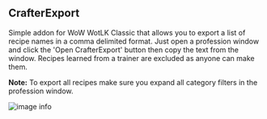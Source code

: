## CrafterExport

Simple addon for WoW WotLK Classic that allows you to export a list of recipe names in a comma delimited format. 
Just open a profession window and click the 'Open CrafterExport' button then copy the text from the window. 
Recipes learned from a trainer are excluded as anyone can make them.

**Note:** To export all recipes make sure you expand all category filters in the profession window.

![image info](https://wago-addons.ams3.digitaloceanspaces.com/gallery/UaVRhnTR9Yu1EckfBSm1tPkiXRSF1eZ8Xf4DBVYw.png)
